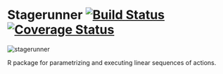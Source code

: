 Stagerunner [![Build Status](https://travis-ci.org/robertzk/stagerunner.svg?branch=master)](https://travis-ci.org/robertzk/stagerunner) [![Coverage Status](https://coveralls.io/repos/robertzk/stagerunner/badge.png)](https://coveralls.io/r/robertzk/stagerunner)
===========

![stagerunner](http://i.imgur.com/5gVgx1B.png)

R package for parametrizing and executing linear sequences of actions.

